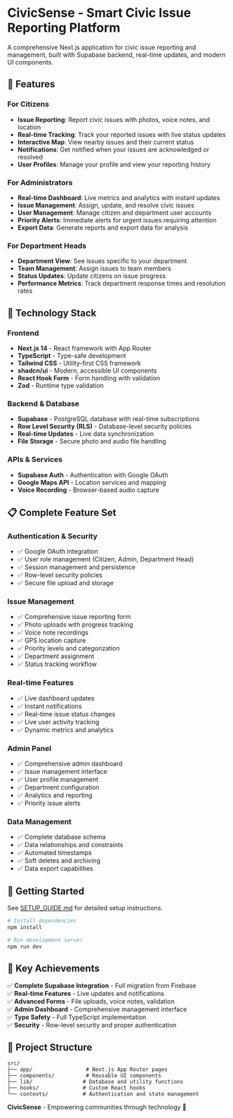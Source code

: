 # CivicSense - Smart Civic Issue Reporting Platform

A comprehensive Next.js application for civic issue reporting and management, built with Supabase backend, real-time updates, and modern UI components.

## 🌟 Features

### For Citizens
- **Issue Reporting**: Report civic issues with photos, voice notes, and location
- **Real-time Tracking**: Track your reported issues with live status updates
- **Interactive Map**: View nearby issues and their current status
- **Notifications**: Get notified when your issues are acknowledged or resolved
- **User Profiles**: Manage your profile and view your reporting history

### For Administrators
- **Real-time Dashboard**: Live metrics and analytics with instant updates
- **Issue Management**: Assign, update, and resolve civic issues
- **User Management**: Manage citizen and department user accounts
- **Priority Alerts**: Immediate alerts for urgent issues requiring attention
- **Export Data**: Generate reports and export data for analysis

### For Department Heads
- **Department View**: See issues specific to your department
- **Team Management**: Assign issues to team members
- **Status Updates**: Update citizens on issue progress
- **Performance Metrics**: Track department response times and resolution rates

## 🚀 Technology Stack

### Frontend
- **Next.js 14** - React framework with App Router
- **TypeScript** - Type-safe development
- **Tailwind CSS** - Utility-first CSS framework
- **shadcn/ui** - Modern, accessible UI components
- **React Hook Form** - Form handling with validation
- **Zod** - Runtime type validation

### Backend & Database
- **Supabase** - PostgreSQL database with real-time subscriptions
- **Row Level Security (RLS)** - Database-level security policies
- **Real-time Updates** - Live data synchronization
- **File Storage** - Secure photo and audio file handling

### APIs & Services
- **Supabase Auth** - Authentication with Google OAuth
- **Google Maps API** - Location services and mapping
- **Voice Recording** - Browser-based audio capture

## 📋 Complete Feature Set

### Authentication & Security
- ✅ Google OAuth integration
- ✅ User role management (Citizen, Admin, Department Head)
- ✅ Session management and persistence
- ✅ Row-level security policies
- ✅ Secure file upload and storage

### Issue Management
- ✅ Comprehensive issue reporting form
- ✅ Photo uploads with progress tracking
- ✅ Voice note recordings
- ✅ GPS location capture
- ✅ Priority levels and categorization
- ✅ Department assignment
- ✅ Status tracking workflow

### Real-time Features
- ✅ Live dashboard updates
- ✅ Instant notifications
- ✅ Real-time issue status changes
- ✅ Live user activity tracking
- ✅ Dynamic metrics and analytics

### Admin Panel
- ✅ Comprehensive admin dashboard
- ✅ Issue management interface
- ✅ User profile management
- ✅ Department configuration
- ✅ Analytics and reporting
- ✅ Priority issue alerts

### Data Management
- ✅ Complete database schema
- ✅ Data relationships and constraints
- ✅ Automated timestamps
- ✅ Soft deletes and archiving
- ✅ Data export capabilities

## 🚦 Getting Started

See [SETUP_GUIDE.md](./SETUP_GUIDE.md) for detailed setup instructions.

```bash
# Install dependencies
npm install

# Run development server  
npm run dev
```

## 🎯 Key Achievements

✅ **Complete Supabase Integration** - Full migration from Firebase  
✅ **Real-time Features** - Live updates and notifications  
✅ **Advanced Forms** - File uploads, voice notes, validation  
✅ **Admin Dashboard** - Comprehensive management interface  
✅ **Type Safety** - Full TypeScript implementation  
✅ **Security** - Row-level security and proper authentication  

## 📁 Project Structure

```
src/
├── app/                 # Next.js App Router pages
├── components/          # Reusable UI components  
├── lib/                # Database and utility functions
├── hooks/              # Custom React hooks
└── contexts/           # Authentication and state management
```

**CivicSense** - Empowering communities through technology 🌟

